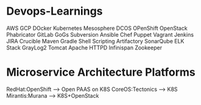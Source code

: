 # Devops-Learnings
AWS
GCP
DOcker
Kubernetes
Mesosphere DCOS
OPenShift
OpenStack
Phabricator
GitLab
GoGs
Subversion
Ansible
Chef
Puppet
Vagrant
Jenkins
JIRA
Crucible
Maven
Gradle
Shell Scripting
Artifactory
SonarQube
ELK Stack
GrayLog2
Tomcat
Apache HTTPD
Infinispan
Zookeeper

 
# Microservice Architecture Platforms
RedHat:OpenShift --> Open PAAS on K8S
CoreOS:Tectonics --> K8S
Mirantis:Murana --> K8S+OpenStack
